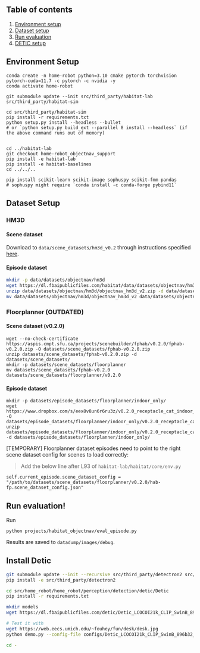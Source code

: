 ## Table of contents
   1. [Environment setup](#environment-setup)
   2. [Dataset setup](#dataset-setup)
   3. [Run evaluation](#run-evaluation)
   4. [DETIC setup](#install-detic)

## Environment Setup

```
conda create -n home-robot python=3.10 cmake pytorch torchvision pytorch-cuda=11.7 -c pytorch -c nvidia -y
conda activate home-robot

git submodule update --init src/third_party/habitat-lab src/third_party/habitat-sim

cd src/third_party/habitat-sim
pip install -r requirements.txt
python setup.py install --headless --bullet
# or `python setup.py build_ext --parallel 8 install --headless` (if the above command runs out of memory)


cd ../habitat-lab
git checkout home-robot_objectnav_support
pip install -e habitat-lab
pip install -e habitat-baselines
cd ../../..

pip install scikit-learn scikit-image sophuspy scikit-fmm pandas
# sophuspy might require `conda install -c conda-forge pybind11`

```

## Dataset Setup

### HM3D

#### Scene dataset

Download to `data/scene_datasets/hm3d_v0.2` through instructions specified [here](https://github.com/facebookresearch/habitat-sim/blob/main/DATASETS.md#downloading-hm3d-with-the-download-utility).

#### Episode dataset
```sh
mkdir -p data/datasets/objectnav/hm3d
wget https://dl.fbaipublicfiles.com/habitat/data/datasets/objectnav/hm3d/v2/objectnav_hm3d_v2.zip -O data/datasets/objectnav/hm3d/objectnav_hm3d_v2.zip
unzip data/datasets/objectnav/hm3d/objectnav_hm3d_v2.zip -d data/datasets/objectnav/hm3d
mv data/datasets/objectnav/hm3d/objectnav_hm3d_v2 data/datasets/objectnav/hm3d/v2
```

### Floorplanner (OUTDATED)

#### Scene dataset (v0.2.0)

```
wget --no-check-certificate https://aspis.cmpt.sfu.ca/projects/scenebuilder/fphab/v0.2.0/fphab-v0.2.0.zip -O datasets/scene_datasets/fphab-v0.2.0.zip
unzip datasets/scene_datasets/fphab-v0.2.0.zip -d datasets/scene_datasets/
mkdir -p datasets/scene_datasets/floorplanner
mv datasets/scene_datasets/fphab-v0.2.0 datasets/scene_datasets/floorplanner/v0.2.0
```

#### Episode dataset

```
mkdir -p datasets/episode_datasets/floorplanner/indoor_only/
wget https://www.dropbox.com/s/eex8v8un6r6ru3z/v0.2.0_receptacle_cat_indoor_only_val.zip -O datasets/episode_datasets/floorplanner/indoor_only/v0.2.0_receptacle_cat_indoor_only_val.zip
unzip datasets/episode_datasets/floorplanner/indoor_only/v0.2.0_receptacle_cat_indoor_only_val.zip -d datasets/episode_datasets/floorplanner/indoor_only/
```

[TEMPORARY] Floorplanner dataset episodes need to point to the right scene dataset config for scenes to load correctly:

> Add the below line after L93 of `habitat-lab/habitat/core/env.py`

```
self.current_episode.scene_dataset_config = "/path/to/datasets/scene_datasets/floorplanner/v0.2.0/hab-fp.scene_dataset_config.json"
```


## Run evaluation!

Run
```
python projects/habitat_objectnav/eval_episode.py
```

Results are saved to `datadump/images/debug`.

## Install Detic

```sh
git submodule update --init --recursive src/third_party/detectron2 src/home_robot/home_robot/perception/detection/detic/Detic
pip install -e src/third_party/detectron2

cd src/home_robot/home_robot/perception/detection/detic/Detic
pip install -r requirements.txt

mkdir models
wget https://dl.fbaipublicfiles.com/detic/Detic_LCOCOI21k_CLIP_SwinB_896b32_4x_ft4x_max-size.pth -O models/Detic_LCOCOI21k_CLIP_SwinB_896b32_4x_ft4x_max-size.pth

# Test it with
wget https://web.eecs.umich.edu/~fouhey/fun/desk/desk.jpg
python demo.py --config-file configs/Detic_LCOCOI21k_CLIP_SwinB_896b32_4x_ft4x_max-size.yaml --input desk.jpg --output out.jpg --vocabulary lvis --opts MODEL.WEIGHTS models/Detic_LCOCOI21k_CLIP_SwinB_896b32_4x_ft4x_max-size.pth

cd -
```


